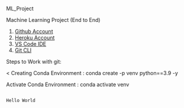 ML_Project

Machine Learning Project (End to End)

1.  [Github Account](https://github.com/asahu40/ML_Project)
2.  [Heroku Account](https://dashboard.heroku.com/apps)
3.  [VS Code IDE](https://code.visualstudio.com/download)
4.  [Git CLI](https://git-scm.com/downloads)

Steps to Work with git:

< Creating Conda Environment : conda create -p venv python==3.9 -y

Activate Conda Environment : conda activate venv
```

Hello World
```

